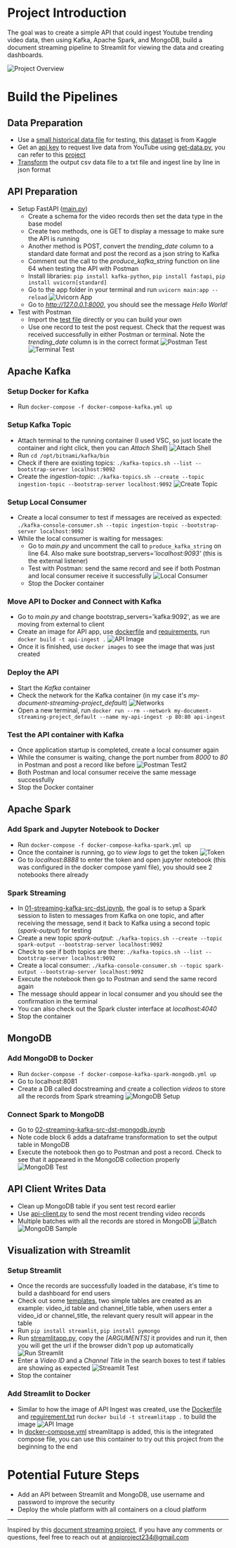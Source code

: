 # Project Introduction
The goal was to create a simple API that could ingest Youtube trending video data, then using Kafka, Apache Spark, and MongoDB, build a document streaming pipeline to Streamlit for viewing the data and creating dashboards.


![Project Overview](./asset/images/pipeline_design.png)

# Build the Pipelines
## Data Preparation
- Use a [small historical data file](./client/smalldata.csv) for testing, this <a href="https://www.kaggle.com/datasnaek/youtube-new?select=USvideos.csv" target="_blank">dataset</a> is from Kaggle
- Get an <a href="https://developers.google.com/youtube/v3/getting-started" target="_blank">api key</a> to request live data from YouTube using [get-data.py](./client/get-data.py), you can refer to this <a href="https://github.com/mitchelljy/Trending-YouTube-Scraper" target="_blank"> project</a>
- [Transform](./client/transformer.py) the output csv data file to a txt file and ingest line by line in json format

## API Preparation
- Setup FastAPI ([main.py](./API-Ingest/app/main.py))
    - Create a schema for the video records then set the data type in the base model
    - Create two methods, one is GET to display a message to make sure the API is running 
    - Another method is POST, convert the *trending_date* column to a standard date format and post the record as a json string to Kafka
    - Comment out the call to the *produce_kafka_string* function on line 64 when testing the API with Postman
    - Install libraries: `pip install kafka-python`, `pip install fastapi`, `pip install uvicorn[standard]`
    - Go to the app folder in your terminal and run `uvicorn main:app --reload`
    ![Uvicorn App](asset/images/uvicorn_start.png)
    - Go to *http://127.0.0.1:8000*, you should see the message *Hello World!*
- Test with Postman
    - Import the [test file](./API-Ingest/Postman/IngestAPI-Test.postman_collection.json) directly or you can build your own
    - Use one record to test the post request. Check that the request was received successfully in either Postman or terminal. Note the *trending_date* column is in the correct format
    ![Postman Test](asset/images/postman_test_good.png)
    ![Terminal Test](asset/images/terminal_receive_message.png)
 
## Apache Kafka
### Setup Docker for Kafka
- Run `docker-compose -f docker-compose-kafka.yml up`

### Setup Kafka Topic
- Attach terminal to the running container (I used VSC, so just locate the container and right click, then you can *Attach Shell*)
![Attach Shell](asset/images/attach_shell.png)
- Run `cd /opt/bitnami/kafka/bin`
- Check if there are existing topics: `./kafka-topics.sh --list --bootstrap-server localhost:9092`
- Create the *ingestion-topic*: `./kafka-topics.sh --create --topic ingestion-topic --bootstrap-server localhost:9092`
![Create Topic](asset/images/create_topic.png)


### Setup Local Consumer
- Create a local consumer to test if messages are received as expected: `./kafka-console-consumer.sh --topic ingestion-topic --bootstrap-server localhost:9092`
- While the local consumer is waiting for messages:
    - Go to *main.py* and uncomment the call to `produce_kafka_string` on line 64. Also make sure bootstrap_servers=*'localhost:9093'* (this is the external listener)
    - Test with Postman: send the same record and see if both Postman and local consumer receive it successfully
    ![Local Consumer](asset/images/local_consumer_receive_message.png)
    - Stop the Docker container

### Move API to Docker and Connect with Kafka
- Go to *main.py* and change bootstrap_servers='kafka:9092', as we are moving from external to client
- Create an image for API app, use [dockerfile](./API-Ingest/dockerfile) and [requirements](./API-Ingest/requirements.txt), run `docker build -t api-ingest .`
![API Image](asset/images/api_ingest_image.png)
- Once it is finished, use `docker images` to see the image that was just created

### Deploy the API
- Start the *Kafka* container
- Check the network for the Kafka container (in my case it's *my-document-streaming-project_default*)
![Networks](asset/images/networks.png)
- Open a new terminal, run `docker run --rm --network my-document-streaming-project_default --name my-api-ingest -p 80:80 api-ingest`

### Test the API container with Kafka
- Once application startup is completed, create a local consumer again
- While the consumer is waiting, change the port number from *8000* to *80* in Postman and post a record like before
![Postman Test2](asset/images/postman_test2.png)
- Both Postman and local consumer receive the same message successfully
- Stop the Docker container

## Apache Spark
### Add Spark and Jupyter Notebook to Docker
- Run `docker-compose -f docker-compose-kafka-spark.yml up`
- Once the container is running, go to *view logs* to get the token
![Token](asset/images/jupyternotebook_token.png) 
- Go to *localhost:8888* to enter the token and open jupyter notebook (this was configured in the docker compose yaml file), you should see 2 notebooks there already

### Spark Streaming
- In [01-streaming-kafka-src-dst.ipynb](./ApacheSpark/01-streaming-kafka-src-dst.ipynb), the goal is to setup a Spark session to listen to messages from Kafka on one topic, and after receiving the message, send it back to Kafka using a second topic (*spark-output*) for testing
- Create a new topic *spark-output*: `./kafka-topics.sh --create --topic spark-output --bootstrap-server localhost:9092`
- Check to see if both topics are there: `./kafka-topics.sh --list --bootstrap-server localhost:9092`
- Create a local consumer: `./kafka-console-consumer.sh --topic spark-output --bootstrap-server localhost:9092`
- Execute the notebook then go to Postman and send the same record again
- The message should appear in local consumer and you should see the confirmation in the terminal
- You can also check out the Spark cluster interface at *localhost:4040*
- Stop the container

## MongoDB
### Add MongoDB to Docker
- Run `docker-compose -f docker-compose-kafka-spark-mongodb.yml up`
- Go to localhost:8081
- Create a DB called docstreaming and create a collection *videos* to store all the records from Spark streaming
![MongoDB Setup](asset/images/mongodb_collection.png)

### Connect Spark to MongoDB
- Go to [02-streaming-kafka-src-dst-mongodb.ipynb](./ApacheSpark/02-streaming-kafka-src-dst-mongodb.ipynb)
- Note code block 6 adds a dataframe transformation to set the output table in MongoDB 
- Execute the notebook then go to Postman and post a record. Check to see that it appeared in the MongoDB collection properly
![MongoDB Test](asset/images/mongodb_receive_record.png)

## API Client Writes Data
- Clean up MongoDB table if you sent test record earlier
- Use [api-client.py](./client/api-client.py) to send the most recent trending video records
- Multiple batches with all the records are stored in MongoDB
![Batch](asset/images/spark_batch.png)
![MongoDB Sample](asset/images/mongodb_receive_sample_data.png)

## Visualization with Streamlit
### Setup Streamlit
- Once the records are successfully loaded in the database, it's time to build a dashboard for end users
- Check out some <a href="https://streamlit.io/gallery" target="_blank">templates</a>, two simple tables are created as an example: video_id table and channel_title table, when users enter a video_id or channel_title, the relevant query result will appear in the table
- Run `pip install streamlit`, `pip install pymongo`
- Run [streamlitapp.py](./Streamlit/streamlitapp.py), copy the *[ARGUMENTS]* it provides and run it, then you will get the url if the browser didn't pop up automatically
![Run Streamlit](asset/images/run_streamlit.png)
- Enter a *Video ID* and a *Channel Title* in the search boxes to test if tables are showing as expected
![Streamlit Test](asset/images/streamlit_example.png)
- Stop the container

### Add Streamlit to Docker
- Similar to how the image of API Ingest was created, use the [Dockerfile](./Streamlit/Dockerfile) and [requirement.txt](./Streamlit/requirements.txt) run `docker build -t streamlitapp .` to build the image
![API Image](asset/images/create_streamlit-image.png)
- In [docker-compose.yml](./docker-compose.yml) streamlitapp is added, this is the integrated compose file, you can use this container to try out this project from the beginning to the end

# Potential Future Steps
- Add an API between Streamlit and MongoDB, use username and password to improve the security
- Deploy the whole platform with all containers on a cloud platform

***

Inspired by this <a href="https://github.com/team-data-science/document-streaming" target="_blank">document streaming project</a>, if you have any comments or questions, feel free to reach out at anqiproject234@gmail.com 
